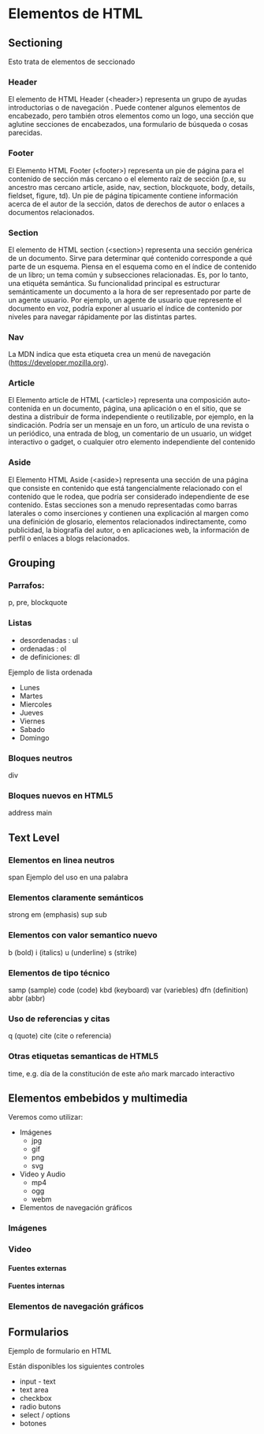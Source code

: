 # Elementos de HTML

## Sectioning
Esto trata de elementos de seccionado

### Header
El elemento de HTML Header (&lt;header&gt;) representa un grupo de ayudas introductorias o de navegación . Puede contener algunos elementos de encabezado, pero también otros elementos como un logo, una sección que aglutine secciones de encabezados, una formulario de búsqueda o cosas parecidas.

### Footer
El Elemento HTML Footer (&lt;footer&gt;) representa un pie de página para el contenido de sección más cercano o el elemento raíz de sección (p.e, su ancestro mas cercano article, aside, nav, section, blockquote, body, details, fieldset, figure, td). Un pie de página típicamente contiene información acerca de el autor de la sección, datos de derechos de autor o enlaces a documentos relacionados.

### Section
El elemento de HTML section (&lt;section&gt;) representa una sección genérica de un documento. Sirve para determinar qué contenido corresponde a qué parte de un esquema. Piensa en el esquema como en el índice de contenido de un libro; un tema común y subsecciones relacionadas. Es, por lo tanto, una etiquéta semántica. Su funcionalidad principal es estructurar semánticamente un documento a la hora de ser representado por parte de un agente usuario. Por ejemplo, un agente de usuario que represente el documento en voz, podría exponer al usuario el índice de contenido por niveles para navegar rápidamente por las distintas partes.

### Nav
La MDN indica que esta etiqueta crea un menú de navegación (https://developer.mozilla.org).

### Article
El Elemento article de HTML (&lt;article&gt;) representa una composición auto-contenida en un documento, página, una aplicación o en el sitio, que se destina a distribuir de forma independiente o reutilizable, por ejemplo, en la sindicación. Podría ser un mensaje en un foro, un artículo de una revista o un periódico, una entrada de blog, un comentario de un usuario, un widget interactivo o gadget, o cualquier otro elemento independiente del contenido

### Aside
El Elemento HTML Aside (&lt;aside&gt;) representa una sección de una página que consiste en contenido que está tangencialmente relacionado con el contenido que le rodea, que podría ser considerado independiente de ese contenido. Estas secciones son a menudo representadas como barras laterales o como inserciones y contienen una explicación al margen como una definición de glosario, elementos relacionados indirectamente, como publicidad, la biografía del autor, o en aplicaciones web, la información de perfil o enlaces a blogs relacionados.

## Grouping

### Parrafos: 
p, pre, blockquote
                            
### Listas
- desordenadas : ul
- ordenadas : ol
- de definiciones: dl

Ejemplo de lista ordenada
- Lunes
- Martes
- Miercoles
- Jueves
- Viernes
- Sabado
- Domingo

### Bloques neutros
div

### Bloques nuevos en HTML5
address
main

## Text Level

### Elementos en linea neutros
span
Ejemplo del uso en una palabra

### Elementos claramente semánticos
strong
em (emphasis)
sup
sub

### Elementos con valor semantico nuevo
b (bold)
i (italics)
u (underline)
s (strike)

### Elementos de tipo técnico
samp (sample)
code (code)
kbd (keyboard)
var (variebles)
dfn (definition)
abbr (abbr)

### Uso de referencias y citas
q (quote)
cite (cite o referencia)

### Otras etiquetas semanticas de HTML5
time, e.g. día de la constitución de este año
mark marcado interactivo

## Elementos embebidos y multimedia
Veremos como utilizar:

- Imágenes
    - jpg
    - gif
    - png
    - svg
- Video y Audio
    - mp4
    - ogg
    - webm
- Elementos de navegación gráficos

### Imágenes

### Video
#### Fuentes externas
#### Fuentes internas

### Elementos de navegación gráficos

## Formularios
Ejemplo de formulario en HTML

Están disponibles los siguientes controles
- input - text
- text area
- checkbox
- radio butons
- select / options
- botones
